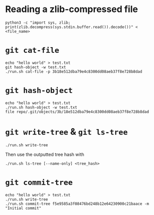 # Reading a zlib-compressed file

```
python3 -c "import sys, zlib; print(zlib.decompress(sys.stdin.buffer.read()).decode())" < <file_name>
```

# `git cat-file`

```
echo "hello world" > test.txt
git hash-object -w test.txt
./run.sh cat-file -p 3b18e512dba79e4c8300dd08aeb37f8e728b8dad
```

# `git hash-object`

```
echo "hello world" > test.txt
./run.sh hash-object -w test.txt
file repo/.git/objects/3b/18e512dba79e4c8300dd08aeb37f8e728b8dad
```

# `git write-tree` & `git ls-tree`

```
./run.sh write-tree
```

Then use the outputted tree hash with

```
./run.sh ls-tree [--name-only] <tree_hash>
```

# `git commit-tree`

```
echo "hello world" > test.txt
./run.sh write-tree
./run.sh commit-tree f5e9585a3f08476bd248b12e64230900c21baace -m "Initial commit"
```
